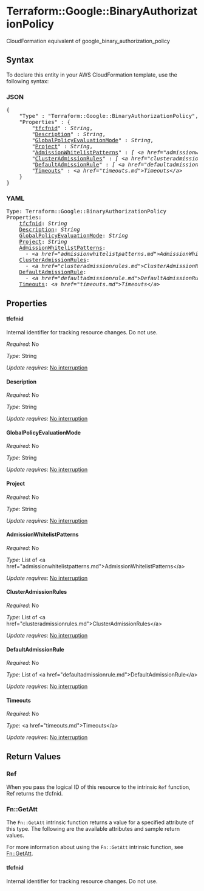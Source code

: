 # Terraform::Google::BinaryAuthorizationPolicy

CloudFormation equivalent of google_binary_authorization_policy

## Syntax

To declare this entity in your AWS CloudFormation template, use the following syntax:

### JSON

<pre>
{
    "Type" : "Terraform::Google::BinaryAuthorizationPolicy",
    "Properties" : {
        "<a href="#tfcfnid" title="tfcfnid">tfcfnid</a>" : <i>String</i>,
        "<a href="#description" title="Description">Description</a>" : <i>String</i>,
        "<a href="#globalpolicyevaluationmode" title="GlobalPolicyEvaluationMode">GlobalPolicyEvaluationMode</a>" : <i>String</i>,
        "<a href="#project" title="Project">Project</a>" : <i>String</i>,
        "<a href="#admissionwhitelistpatterns" title="AdmissionWhitelistPatterns">AdmissionWhitelistPatterns</a>" : <i>[ &lt;a href=&#34;admissionwhitelistpatterns.md&#34;&gt;AdmissionWhitelistPatterns&lt;/a&gt;, ... ]</i>,
        "<a href="#clusteradmissionrules" title="ClusterAdmissionRules">ClusterAdmissionRules</a>" : <i>[ &lt;a href=&#34;clusteradmissionrules.md&#34;&gt;ClusterAdmissionRules&lt;/a&gt;, ... ]</i>,
        "<a href="#defaultadmissionrule" title="DefaultAdmissionRule">DefaultAdmissionRule</a>" : <i>[ &lt;a href=&#34;defaultadmissionrule.md&#34;&gt;DefaultAdmissionRule&lt;/a&gt;, ... ]</i>,
        "<a href="#timeouts" title="Timeouts">Timeouts</a>" : <i>&lt;a href=&#34;timeouts.md&#34;&gt;Timeouts&lt;/a&gt;</i>
    }
}
</pre>

### YAML

<pre>
Type: Terraform::Google::BinaryAuthorizationPolicy
Properties:
    <a href="#tfcfnid" title="tfcfnid">tfcfnid</a>: <i>String</i>
    <a href="#description" title="Description">Description</a>: <i>String</i>
    <a href="#globalpolicyevaluationmode" title="GlobalPolicyEvaluationMode">GlobalPolicyEvaluationMode</a>: <i>String</i>
    <a href="#project" title="Project">Project</a>: <i>String</i>
    <a href="#admissionwhitelistpatterns" title="AdmissionWhitelistPatterns">AdmissionWhitelistPatterns</a>: <i>
      - &lt;a href=&#34;admissionwhitelistpatterns.md&#34;&gt;AdmissionWhitelistPatterns&lt;/a&gt;</i>
    <a href="#clusteradmissionrules" title="ClusterAdmissionRules">ClusterAdmissionRules</a>: <i>
      - &lt;a href=&#34;clusteradmissionrules.md&#34;&gt;ClusterAdmissionRules&lt;/a&gt;</i>
    <a href="#defaultadmissionrule" title="DefaultAdmissionRule">DefaultAdmissionRule</a>: <i>
      - &lt;a href=&#34;defaultadmissionrule.md&#34;&gt;DefaultAdmissionRule&lt;/a&gt;</i>
    <a href="#timeouts" title="Timeouts">Timeouts</a>: <i>&lt;a href=&#34;timeouts.md&#34;&gt;Timeouts&lt;/a&gt;</i>
</pre>

## Properties

#### tfcfnid

Internal identifier for tracking resource changes. Do not use.

_Required_: No

_Type_: String

_Update requires_: [No interruption](https://docs.aws.amazon.com/AWSCloudFormation/latest/UserGuide/using-cfn-updating-stacks-update-behaviors.html#update-no-interrupt)

#### Description

_Required_: No

_Type_: String

_Update requires_: [No interruption](https://docs.aws.amazon.com/AWSCloudFormation/latest/UserGuide/using-cfn-updating-stacks-update-behaviors.html#update-no-interrupt)

#### GlobalPolicyEvaluationMode

_Required_: No

_Type_: String

_Update requires_: [No interruption](https://docs.aws.amazon.com/AWSCloudFormation/latest/UserGuide/using-cfn-updating-stacks-update-behaviors.html#update-no-interrupt)

#### Project

_Required_: No

_Type_: String

_Update requires_: [No interruption](https://docs.aws.amazon.com/AWSCloudFormation/latest/UserGuide/using-cfn-updating-stacks-update-behaviors.html#update-no-interrupt)

#### AdmissionWhitelistPatterns

_Required_: No

_Type_: List of &lt;a href=&#34;admissionwhitelistpatterns.md&#34;&gt;AdmissionWhitelistPatterns&lt;/a&gt;

_Update requires_: [No interruption](https://docs.aws.amazon.com/AWSCloudFormation/latest/UserGuide/using-cfn-updating-stacks-update-behaviors.html#update-no-interrupt)

#### ClusterAdmissionRules

_Required_: No

_Type_: List of &lt;a href=&#34;clusteradmissionrules.md&#34;&gt;ClusterAdmissionRules&lt;/a&gt;

_Update requires_: [No interruption](https://docs.aws.amazon.com/AWSCloudFormation/latest/UserGuide/using-cfn-updating-stacks-update-behaviors.html#update-no-interrupt)

#### DefaultAdmissionRule

_Required_: No

_Type_: List of &lt;a href=&#34;defaultadmissionrule.md&#34;&gt;DefaultAdmissionRule&lt;/a&gt;

_Update requires_: [No interruption](https://docs.aws.amazon.com/AWSCloudFormation/latest/UserGuide/using-cfn-updating-stacks-update-behaviors.html#update-no-interrupt)

#### Timeouts

_Required_: No

_Type_: &lt;a href=&#34;timeouts.md&#34;&gt;Timeouts&lt;/a&gt;

_Update requires_: [No interruption](https://docs.aws.amazon.com/AWSCloudFormation/latest/UserGuide/using-cfn-updating-stacks-update-behaviors.html#update-no-interrupt)

## Return Values

### Ref

When you pass the logical ID of this resource to the intrinsic `Ref` function, Ref returns the tfcfnid.

### Fn::GetAtt

The `Fn::GetAtt` intrinsic function returns a value for a specified attribute of this type. The following are the available attributes and sample return values.

For more information about using the `Fn::GetAtt` intrinsic function, see [Fn::GetAtt](https://docs.aws.amazon.com/AWSCloudFormation/latest/UserGuide/intrinsic-function-reference-getatt.html).

#### tfcfnid

Internal identifier for tracking resource changes. Do not use.

